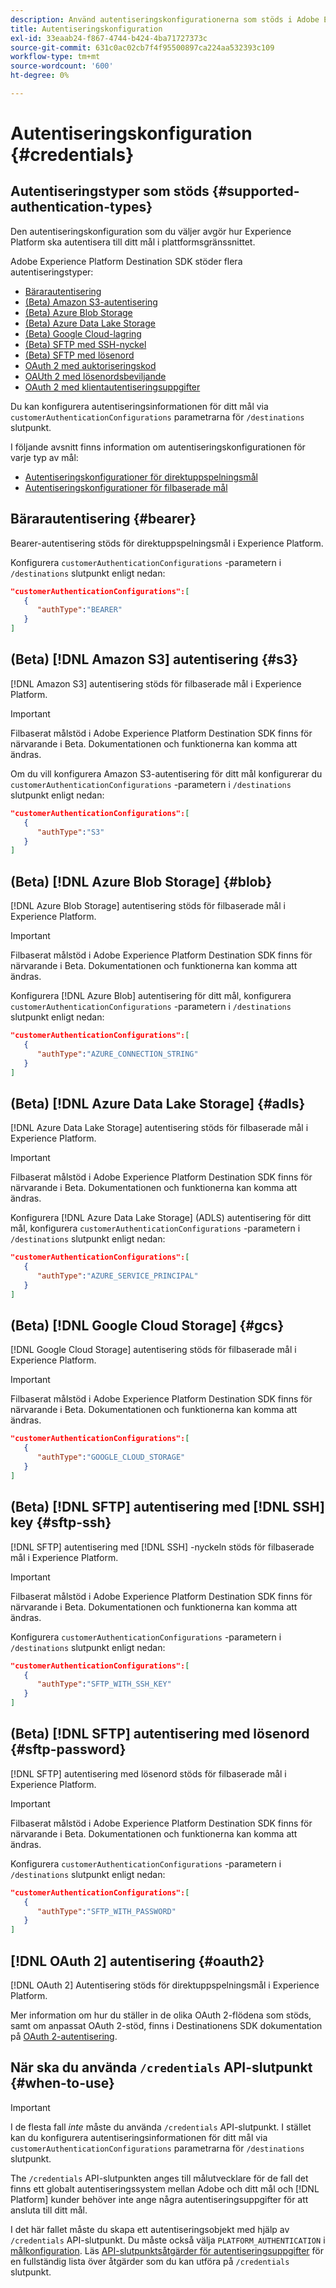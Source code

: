 ```yaml
---
description: Använd autentiseringskonfigurationerna som stöds i Adobe Experience Platform Destination SDK för att autentisera användare och aktivera data till målslutpunkten.
title: Autentiseringskonfiguration
exl-id: 33eaab24-f867-4744-b424-4ba71727373c
source-git-commit: 631c0ac02cb7f4f95500897ca224aa532393c109
workflow-type: tm+mt
source-wordcount: '600'
ht-degree: 0%

---
```


# Autentiseringskonfiguration {#credentials}

## Autentiseringstyper som stöds {#supported-authentication-types}

Den autentiseringskonfiguration som du väljer avgör hur Experience Platform ska autentisera till ditt mål i plattformsgränssnittet.

Adobe Experience Platform Destination SDK stöder flera autentiseringstyper:

* [Bärarautentisering](#bearer)
* [(Beta) Amazon S3-autentisering](#s3)
* [(Beta) Azure Blob Storage](#blob)
* [(Beta) Azure Data Lake Storage](#adls)
* [(Beta) Google Cloud-lagring](#gcs)
* [(Beta) SFTP med SSH-nyckel](#sftp-ssh)
* [(Beta) SFTP med lösenord](#sftp-password)
* [OAuth 2 med auktoriseringskod](#oauth2)
* [OAUth 2 med lösenordsbeviljande](#oauth2)
* [OAuth 2 med klientautentiseringsuppgifter](#oauth2)

Du kan konfigurera autentiseringsinformationen för ditt mål via `customerAuthenticationConfigurations` parametrarna för `/destinations` slutpunkt.

I följande avsnitt finns information om autentiseringskonfigurationen för varje typ av mål:

* [Autentiseringskonfigurationer för direktuppspelningsmål](destination-configuration.md#customer-authentication-configurations)
* [Autentiseringskonfigurationer för filbaserade mål](file-based-destination-configuration.md#customer-authentication-configurations)

## Bärarautentisering {#bearer}

Bearer-autentisering stöds för direktuppspelningsmål i Experience Platform.

Konfigurera `customerAuthenticationConfigurations` -parametern i `/destinations` slutpunkt enligt nedan:

```json
"customerAuthenticationConfigurations":[
   {
      "authType":"BEARER"
   }
]
```

## (Beta) [!DNL Amazon S3] autentisering {#s3}

[!DNL Amazon S3] autentisering stöds för filbaserade mål i Experience Platform.

>[!IMPORTANT]
>
>Filbaserat målstöd i Adobe Experience Platform Destination SDK finns för närvarande i Beta. Dokumentationen och funktionerna kan komma att ändras.

Om du vill konfigurera Amazon S3-autentisering för ditt mål konfigurerar du `customerAuthenticationConfigurations` -parametern i `/destinations` slutpunkt enligt nedan:

```json
"customerAuthenticationConfigurations":[
   {
      "authType":"S3"
   }
]
```

## (Beta) [!DNL Azure Blob Storage] {#blob}

[!DNL Azure Blob Storage] autentisering stöds för filbaserade mål i Experience Platform.

>[!IMPORTANT]
>
>Filbaserat målstöd i Adobe Experience Platform Destination SDK finns för närvarande i Beta. Dokumentationen och funktionerna kan komma att ändras.

Konfigurera [!DNL Azure Blob] autentisering för ditt mål, konfigurera `customerAuthenticationConfigurations` -parametern i `/destinations` slutpunkt enligt nedan:

```json
"customerAuthenticationConfigurations":[
   {
      "authType":"AZURE_CONNECTION_STRING"
   }
]
```

## (Beta) [!DNL Azure Data Lake Storage] {#adls}

[!DNL Azure Data Lake Storage] autentisering stöds för filbaserade mål i Experience Platform.

>[!IMPORTANT]
>
>Filbaserat målstöd i Adobe Experience Platform Destination SDK finns för närvarande i Beta. Dokumentationen och funktionerna kan komma att ändras.

Konfigurera [!DNL Azure Data Lake Storage] (ADLS) autentisering för ditt mål, konfigurera `customerAuthenticationConfigurations` -parametern i `/destinations` slutpunkt enligt nedan:

```json
"customerAuthenticationConfigurations":[
   {
      "authType":"AZURE_SERVICE_PRINCIPAL"
   }
]
```

## (Beta) [!DNL Google Cloud Storage] {#gcs}

[!DNL Google Cloud Storage] autentisering stöds för filbaserade mål i Experience Platform.

>[!IMPORTANT]
>
>Filbaserat målstöd i Adobe Experience Platform Destination SDK finns för närvarande i Beta. Dokumentationen och funktionerna kan komma att ändras.

```json
"customerAuthenticationConfigurations":[
   {
      "authType":"GOOGLE_CLOUD_STORAGE"
   }
]
```


## (Beta) [!DNL SFTP] autentisering med [!DNL SSH] key {#sftp-ssh}

[!DNL SFTP] autentisering med [!DNL SSH] -nyckeln stöds för filbaserade mål i Experience Platform.

>[!IMPORTANT]
>
>Filbaserat målstöd i Adobe Experience Platform Destination SDK finns för närvarande i Beta. Dokumentationen och funktionerna kan komma att ändras.

Konfigurera `customerAuthenticationConfigurations` -parametern i `/destinations` slutpunkt enligt nedan:

```json
"customerAuthenticationConfigurations":[
   {
      "authType":"SFTP_WITH_SSH_KEY"
   }
]
```

## (Beta) [!DNL SFTP] autentisering med lösenord {#sftp-password}

[!DNL SFTP] autentisering med lösenord stöds för filbaserade mål i Experience Platform.

>[!IMPORTANT]
>
>Filbaserat målstöd i Adobe Experience Platform Destination SDK finns för närvarande i Beta. Dokumentationen och funktionerna kan komma att ändras.

Konfigurera `customerAuthenticationConfigurations` -parametern i `/destinations` slutpunkt enligt nedan:

```json
"customerAuthenticationConfigurations":[
   {
      "authType":"SFTP_WITH_PASSWORD"
   }
]
```

## [!DNL OAuth 2] autentisering {#oauth2}

[!DNL OAuth 2] Autentisering stöds för direktuppspelningsmål i Experience Platform.

Mer information om hur du ställer in de olika OAuth 2-flödena som stöds, samt om anpassat OAuth 2-stöd, finns i Destinationens SDK dokumentation på [OAuth 2-autentisering](./oauth2-authentication.md).


## När ska du använda `/credentials` API-slutpunkt {#when-to-use}

>[!IMPORTANT]
>
>I de flesta fall *inte* måste du använda `/credentials` API-slutpunkt. I stället kan du konfigurera autentiseringsinformationen för ditt mål via `customerAuthenticationConfigurations` parametrarna för `/destinations` slutpunkt.

The `/credentials` API-slutpunkten anges till målutvecklare för de fall det finns ett globalt autentiseringssystem mellan Adobe och ditt mål och [!DNL Platform] kunder behöver inte ange några autentiseringsuppgifter för att ansluta till ditt mål.

I det här fallet måste du skapa ett autentiseringsobjekt med hjälp av `/credentials` API-slutpunkt. Du måste också välja `PLATFORM_AUTHENTICATION` i [målkonfiguration](./destination-configuration.md#destination-delivery). Läs [API-slutpunktsåtgärder för autentiseringsuppgifter](./credentials-configuration-api.md) för en fullständig lista över åtgärder som du kan utföra på `/credentials` slutpunkt.
